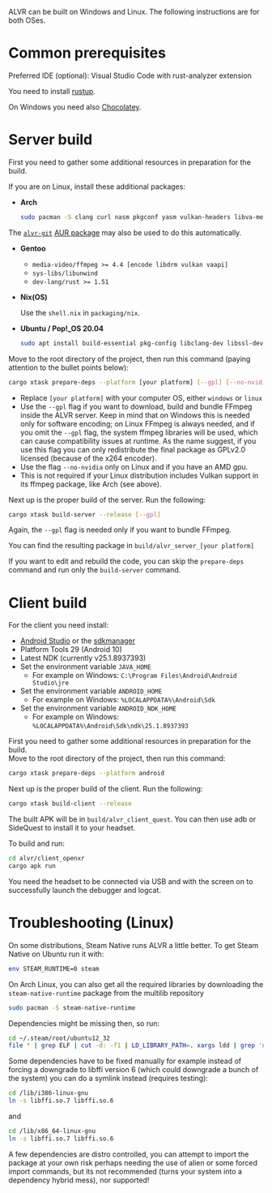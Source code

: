 ALVR can be built on Windows and Linux. The following instructions are for both OSes.

# Common prerequisites

Preferred IDE (optional): Visual Studio Code with rust-analyzer extension

You need to install [rustup](https://www.rust-lang.org/tools/install).

On Windows you need also [Chocolatey](https://chocolatey.org/install).

# Server build

First you need to gather some additional resources in preparation for the build.  

If you are on Linux, install these additional packages:

* **Arch**

  ```bash
  sudo pacman -S clang curl nasm pkgconf yasm vulkan-headers libva-mesa-driver unzip ffmpeg
  ```

The [`alvr-git`](https://aur.archlinux.org/packages/alvr-git) [AUR package](https://wiki.archlinux.org/title/Arch_User_Repository) may also be used to do this automatically.

* **Gentoo**

  * `media-video/ffmpeg >= 4.4 [encode libdrm vulkan vaapi]`
  * `sys-libs/libunwind`
  * `dev-lang/rust >= 1.51`

* **Nix(OS)**

  Use the `shell.nix` in `packaging/nix`.

* **Ubuntu / Pop!_OS 20.04**
  ```bash
  sudo apt install build-essential pkg-config libclang-dev libssl-dev libasound2-dev libjack-dev libgtk-3-dev libvulkan-dev libunwind-dev gcc-8 g++-8 yasm nasm curl libx264-dev libx265-dev libxcb-render0-dev libxcb-shape0-dev libxcb-xfixes0-dev libspeechd-dev libxkbcommon-dev libdrm-dev
  ```

Move to the root directory of the project, then run this command (paying attention to the bullet points below):

```bash
cargo xtask prepare-deps --platform [your platform] [--gpl] [--no-nvidia]
```

* Replace `[your platform]` with your computer OS, either `windows` or `linux`
* Use the `--gpl` flag if you want to download, build and bundle FFmpeg inside the ALVR server. Keep in mind that on Windows this is needed only for software encoding; on Linux FFmpeg is always needed, and if you omit the `--gpl` flag, the system ffmpeg libraries will be used, which can cause compatibility issues at runtime. As the name suggest, if you use this flag you can only redistribute the final package as GPLv2.0 licensed (because of the x264 encoder).
* Use the flag `--no-nvidia` only on Linux and if you have an AMD gpu.
* This is not required if your Linux distribution includes Vulkan support in its ffmpeg package, like Arch (see above).

Next up is the proper build of the server. Run the following:

```bash
cargo xtask build-server --release [--gpl]
```

Again, the `--gpl` flag is needed only if you want to bundle FFmpeg.

You can find the resulting package in `build/alvr_server_[your platform]`

If you want to edit and rebuild the code, you can skip the `prepare-deps` command and run only the `build-server` command.

# Client build

For the client you need install:

* [Android Studio](https://developer.android.com/studio) or the [sdkmanager](https://developer.android.com/studio/command-line/sdkmanager)
* Platform Tools 29 (Android 10)
* Latest NDK (currently v25.1.8937393)
* Set the environment variable `JAVA_HOME`
  * For example on Windows: `C:\Program Files\Android\Android Studio\jre`
* Set the environment variable `ANDROID_HOME`
  * For example on Windows: `%LOCALAPPDATA%\Android\Sdk`
* Set the environment variable `ANDROID_NDK_HOME`
  * For example on Windows: `%LOCALAPPDATA%\Android\Sdk\ndk\25.1.8937393`

First you need to gather some additional resources in preparation for the build.  
Move to the root directory of the project, then run this command:

```bash
cargo xtask prepare-deps --platform android
```

Next up is the proper build of the client. Run the following:

```bash
cargo xtask build-client --release
```

The built APK will be in `build/alvr_client_quest`. You can then use adb or SideQuest to install it to your headset.

To build and run:

```bash
cd alvr/client_openxr
cargo apk run
```

You need the headset to be connected via USB and with the screen on to successfully launch the debugger and logcat.

# Troubleshooting (Linux)

On some distributions, Steam Native runs ALVR a little better. To get Steam Native on Ubuntu run it with:
```bash
env STEAM_RUNTIME=0 steam
```

On Arch Linux, you can also get all the required libraries by downloading the `steam-native-runtime` package from the multilib repository
```bash
sudo pacman -S steam-native-runtime
```

Dependencies might be missing then, so run:
```bash
cd ~/.steam/root/ubuntu12_32
file * | grep ELF | cut -d: -f1 | LD_LIBRARY_PATH=. xargs ldd | grep 'not found' | sort | uniq
```

Some dependencies have to be fixed manually for example instead of forcing a downgrade to libffi version 6 (which could downgrade a bunch of the system) you can do a symlink instead (requires testing):

```bash
cd /lib/i386-linux-gnu
ln -s libffi.so.7 libffi.so.6
```
and
```bash
cd /lib/x86_64-linux-gnu
ln -s libffi.so.7 libffi.so.6
```

A few dependencies are distro controlled, you can attempt to import the package at your own risk perhaps needing the use of alien or some forced import commands, but its not recommended (turns your system into a dependency hybrid mess), nor supported!
